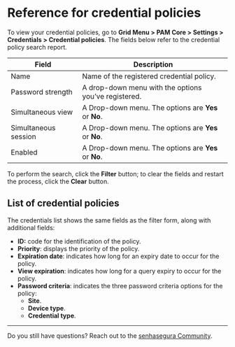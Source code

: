 # Reference for credential policies

To view your credential policies, go to **Grid Menu > PAM Core > Settings > Credentials > Credential policies**. The fields below refer to the credential policy search report.

| Field | Description |
| --- | --- |
| Name | Name of the registered credential policy. |
| Password strength | A drop-down menu with the options you’ve registered. |
| Simultaneous view | A Drop-down menu. The options are **Yes** or **No**. |
| Simultaneous session | A Drop-down menu. The options are **Yes** or **No**. |
| Enabled | A Drop-down menu. The options are **Yes** or **No**. |

To perform the search, click the **Filter** button; to clear the fields and restart the process, click the **Clear** button.

## List of credential policies

The credentials list shows the same fields as the filter form, along with additional fields:

- **ID:** code for the identification of the policy.
- **Priority**: displays the priority of the policy.
- **Expiration date**: indicates how long for an expiry date to occur for the policy.
- **View expiration**: indicates how long for a query expiry to occur for the policy.
- **Password criteria**: indicates the three password criteria options for the policy:
    - **Site**.
    - **Device type**.
    - **Credential type**.

---

Do you still have questions? Reach out to the [senhasegura Community](https://community.senhasegura.io/).